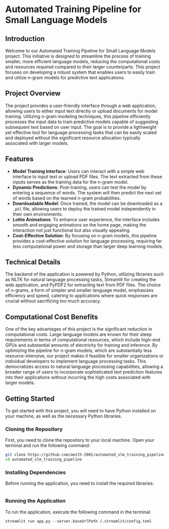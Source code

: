 # Automated Training Pipeline for Small Language Models

## Introduction
Welcome to our Automated Training Pipeline for Small Language Models project. This initiative is designed to streamline the process of training smaller, more efficient language models, reducing the computational costs and resources required compared to their larger counterparts. This project focuses on developing a robust system that enables users to easily train and utilize n-gram models for predictive text applications.

## Project Overview
The project provides a user-friendly interface through a web application, allowing users to either input text directly or upload documents for model training. Utilizing n-gram modeling techniques, this pipeline efficiently processes the input data to train predictive models capable of suggesting subsequent text based on user input. The goal is to provide a lightweight yet effective tool for language processing tasks that can be easily scaled and deployed without the significant resource allocation typically associated with larger models.

## Features
- **Model Training Interface**: Users can interact with a simple web interface to input text or upload PDF files. The text extracted from these inputs serves as the training data for the n-gram model.
- **Dynamic Predictions**: Post-training, users can test the model by entering a sequence of words. The system will then predict the next set of words based on the learned n-gram probabilities.
- **Downloadable Model**: Once trained, the model can be downloaded as a `.pkl` file, allowing users to deploy the trained model independently in their own environments.
- **Lottie Animations**: To enhance user experience, the interface includes smooth and engaging animations on the home page, making the interaction not just functional but also visually appealing.
- **Cost-Effective Solution**: By focusing on n-gram models, this pipeline provides a cost-effective solution for language processing, requiring far less computational power and storage than larger deep learning models.

## Technical Details
The backend of the application is powered by Python, utilizing libraries such as NLTK for natural language processing tasks, Streamlit for creating the web application, and PyPDF2 for extracting text from PDF files. The choice of n-grams, a form of simpler and smaller language model, emphasizes efficiency and speed, catering to applications where quick responses are crucial without sacrificing too much accuracy.

## Computational Cost Benefits
One of the key advantages of this project is the significant reduction in computational costs. Large language models are known for their steep requirements in terms of computational resources, which include high-end GPUs and substantial amounts of electricity for training and inference. By optimizing the pipeline for n-gram models, which are substantially less resource-intensive, our project makes it feasible for smaller organizations or individual developers to implement language processing tasks. This democratizes access to natural language processing capabilities, allowing a broader range of users to incorporate sophisticated text prediction features into their applications without incurring the high costs associated with larger models.

## Getting Started
To get started with this project, you will need to have Python installed on your machine, as well as the necessary Python libraries.

### Cloning the Repository
First, you need to clone the repository to your local machine. Open your terminal and run the following command:

```bash
git clone https://github.com/amith-2001/automated_slm_training_pipeline.git
cd automated_slm_training_pipeline
```
### Installing Dependencies
Before running the application, you need to install the required libraries:
``` pip install -r requirements.txt
```
### Running the Application
To run the application, execute the following command in the terminal:

```streamlit run app.py --server.baseUrlPath /.streamlit/config.toml```
